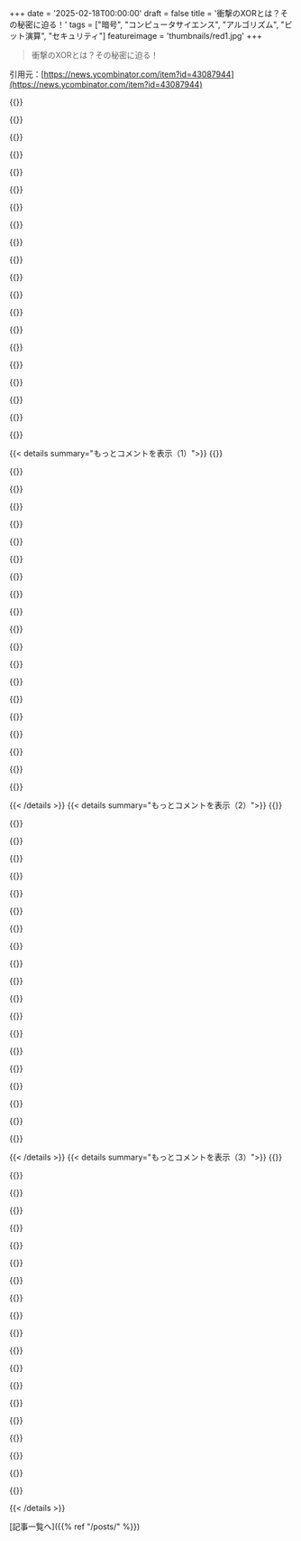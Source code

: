 +++
date = '2025-02-18T00:00:00'
draft = false
title = '衝撃のXORとは？その秘密に迫る！'
tags = ["暗号", "コンピュータサイエンス", "アルゴリズム", "ビット演算", "セキュリティ"]
featureimage = 'thumbnails/red1.jpg'
+++

> 衝撃のXORとは？その秘密に迫る！

引用元：[https://news.ycombinator.com/item?id=43087944](https://news.ycombinator.com/item?id=43087944)

{{<matomeQuote body="俺のお気に入りのカーストなXORトリック、XORダブルリンクリストってのがあるんだ。各ノードが次と前のポインタを別々に持つ代わりに、2つのXORの単一ポインタを格納するんだ。イレギュラーなポインタだけど、イテレーションのときは前のノードのポインタと組み合わせたポインタをXORして次のノードのポインタを取得するのさ。これで双方向に走査できる。ちょっとアブノーマルかもね。" userName="an_ko" createdAt="2025-02-18T22:32:47" color="#785bff">}}

{{<matomeQuote body="これの欠点は、スムーズにアイテムを削除できる能力が失われることかな。ダブルリンクリストを使う理由はそれが多いから。あと、XORリンクリストをCで書くのは超面倒で、標準は同じポインタが同じ整数にキャストされることを保証してないから、uintptr_tにして、実質的に整然とした整数表現を維持しないといけない。" userName="mananaysiempre" createdAt="2025-02-19T02:47:04" color="#38d3d3">}}

{{<matomeQuote body="＞標準は同じポインタが同じ整数にキャストされることを保証しない。ポインタのサイズが整数のサイズと同じである保証もないよね。古いPowerPCではそうだった記憶がある。今はx86-64やAarch64が主流で、32ビットもまともで、以前の面白いワードサイズの機械はほとんど忘れ去られた。C標準は基本データ型のサイズに柔軟性を持たせるためのもので、標準が型間の関係だけを定義しているんだ。固定幅タイプがC99で標準化されるのに時間がかかったのは意外だね。" userName="AceJohnny2" createdAt="2025-02-19T08:09:22" color="#ff5c5c">}}

{{<matomeQuote body="俺が言いたかったのは、一般的な整数のことで、例えばpとqが（たとえば）voidポインタでp == qなら、(uintptr_t)p == (uintptr_t)qになる保証はないってこと。NULLに対しても同様。ポインタが同じメモリ位置を指している複数の方法が存在する場合があるってことだ。XORリンクリスト操作はこう書くべきなんだ。<br>struct node { uintptr_t link; };<br>void prepend(uintptr_t head, struct node *n) {...}なんで、例えばheadをstruct entry *にできないんだ。uintptr_tとして公開する必要があるんだ。" userName="mananaysiempre" createdAt="2025-02-19T13:12:36" color="#785bff">}}

{{<matomeQuote body="へぇ、そういうことか。このリストが崩壊する可能性があるのは、ポインタが正確に先頭か末尾を指していても、XORに使うビット表現が違うと問題が起こるんだ。実際にこの現象を見たことがある？" userName="jasonthorsness" createdAt="2025-02-19T19:49:09" color="">}}

{{<matomeQuote body="この問題が実際に破損を引き起こすかどうか確かではないけど、同じポインタが異なる整数に変換されるのは確かだよ。サンプルコードも見る？" userName="mananaysiempre" createdAt="2025-02-19T21:02:15" color="#45d325">}}

{{<matomeQuote body="現代の64ビットマシンでは、sizeof(int) != sizeof(int*)ってのはかなり真実だね。でも、sizeof(uint64_t)やsizeof(long)が等しいという前提で動いてるコードが多いかも。" userName="tomsmeding" createdAt="2025-02-19T08:29:21" color="">}}

{{<matomeQuote body="そうだね、もし前のポインタのペアを保持し続ければ、効率的な削除や挿入が復活するよ。隣接ポインタペアをWidePointer型としてカプセル化して、内部で動作させることもできるし。これで少し遅くなるかもしれないけど、スペースの節約になるし、他の操作が速くなる場合もあるかも。" userName="akoboldfrying" createdAt="2025-02-19T15:13:45" color="#785bff">}}

{{<matomeQuote body="ストレージをもっと減らせるかも。64ビットプロセッサを考えると、32ビットのアドレス空間で大抵のアプリに十分かもしれない。16ビットの近接ポインタとかも考えられるよ。データ指向デザインがうまく行くかもね。" userName="giovannibonetti" createdAt="2025-02-18T23:14:24" color="">}}

{{<matomeQuote body="＞64ビットプロセッサで、32ビットのアドレス空間が充分ってのは、Java仮想マシンが64ビットプラットフォーム上で使ってる32ビットの「圧縮オブジェクトポインタ」と関係があるね。8バイトアラインされているけど、32 GiBのメモリにアクセスできるんだ。" userName="nayuki" createdAt="2025-02-19T06:06:24" color="#38d3d3">}}

{{<matomeQuote body="冗談言ってるのはわかるけど、ポインタとインデックスを混同するのはちょっと危険だね。16ビットのインデックスは全然問題ないけど、16ビットのポインタはかなりやばいよ。それに、32ビットのポインタは状況によってはいい最適化になる。Javaだと、オブジェクトのアライメント次第だけど、32GBや64GBを超えない限りは32ビットポインタを使うとメモリをかなり節約できる。" userName="Dylan16807" createdAt="2025-02-19T03:39:53" color="#ff5c5c">}}

{{<matomeQuote body="16ビットの相対ポインタは、16ビットのインデックスと同じくらい役に立たないか、ひどいかのどちらかだね。" userName="eru" createdAt="2025-02-19T11:54:24" color="">}}

{{<matomeQuote body="範囲が限られた相対ポインタってあんまり良くないもので、基準がもう隣にないことも簡単に起きる。64k要素の制限があるよりもずっと厄介なことが多いんだ。" userName="Dylan16807" createdAt="2025-02-19T17:39:12" color="">}}

{{<matomeQuote body="Rustの借用チェッカーみたいなのがあれば、参照やポインタがちゃんと生存するべき期間だけ存在するようにしてくれるよ。" userName="eru" createdAt="2025-02-21T05:58:43" color="">}}

{{<matomeQuote body="つまり、”地雷”っていうのはデータが近くにないから使いにくい状況のことだよ。最初に書いたときは正しいかもしれないけど、ちょっとしたアップデートでそれが変わることもある。借用チェッカーがそんな状況にはあまり役に立たないと思うな。" userName="Dylan16807" createdAt="2025-02-21T19:51:51" color="">}}

{{<matomeQuote body="そうだね、柔軟性は失われる。それがパフォーマンス向上の代償だよ。" userName="eru" createdAt="2025-02-21T22:58:41" color="">}}

{{<matomeQuote body="こう考えてみて：16ビットのインデックスは滅多に価値がない。16ビットのポインタは、トラブルが10倍で状況が広がるのは20％だけ。それだけの価値はないと思うな。そんなに似たようなものじゃないよ。" userName="Dylan16807" createdAt="2025-02-22T05:02:17" color="#785bff">}}

{{<matomeQuote body="相対ポインタとインデックスはほぼ同じだよ。違うのは使いやすさ。大抵はどちらも役立たないと思う。" userName="eru" createdAt="2025-02-22T05:04:25" color="">}}

{{<matomeQuote body="インデックスは同じメモリ割り当てに含まれるから、大きな違いがある。配列のサイズに制限をかけているだけで、メモリ割り当てが複雑にならないんだ。もし大きいのが必要なら、いてもたってもいられないってわかるからね。小さなポインタサポートや整数をポインタに変換するサポートも言語に必要ないし。" userName="Dylan16807" createdAt="2025-02-22T05:12:11" color="#785bff">}}

{{<matomeQuote body="要するに、ポインタを使う代わりにインデックスを使ってるんだね。インデックスにはメリットがあって、もっとコンパクトで位置に依存しない。でも、ベースポインタが必要で、計算も少し増える。自分のアロケータが必要になるし、普通のヒープアロケータはオブジェクトへの任意のポインタを渡しちゃうから。" userName="GuB-42" createdAt="2025-02-19T13:25:04" color="">}}

{{< details summary="もっとコメントを表示（1）">}}
{{<matomeQuote body="ポートスキャンの効率的なデータ分析を考えてるんだけど、32個のポートの状態をビットフィールドで管理するってアイデアが面白いよね。IPv4アドレスを使って、ビットシフトで状態を挿入したりチェックしたりできるから、かなり速いしメモリも節約できる。全体のIPv4スペースで16GiBのメモリを使うところも魅力的。" userName="wfn" createdAt="2025-02-19T03:33:43" color="#ff5733">}}

{{<matomeQuote body="確かに25個の512MB配列に分けた方が良いかもね！それで分析しやすくなりそう。アドレス数も224<<24にするともっといいかも。" userName="Dylan16807" createdAt="2025-02-19T03:49:21" color="">}}

{{<matomeQuote body="＞25個の512MB配列になるって？<br>それは指摘に同意するよ、言葉遣いを誤ってたみたい。基本的な考え方をいじるのは面白いし、IPv4スペースをメモリにマッピングするのが楽しい。ただ、実際に使えるアドレスは少ないから、少ない計算で翻訳できるように工夫するつもり！" userName="wfn" createdAt="2025-02-19T16:34:49" color="#ff5733">}}

{{<matomeQuote body="8086が64本のアドレスピン持ってるの？それとも冗談だった？" userName="kjs3" createdAt="2025-02-19T02:30:59" color="">}}

{{<matomeQuote body="これやるとガーベジコレクタに嫌われるかも。データ構造がゴミって見なされるだろうね。" userName="ted_dunning" createdAt="2025-02-19T21:55:00" color="">}}

{{<matomeQuote body="なんでそんなトリックを使う必要があるの？" userName="DeathArrow" createdAt="2025-02-19T09:16:13" color="">}}

{{<matomeQuote body="リンクリストのストレージオーバーヘッドを減らすためさ。64ビットシステムだと要素ごとに8バイト節約できるんだ。" userName="ben-schaaf" createdAt="2025-02-19T09:24:12" color="">}}

{{<matomeQuote body="＞次ポインタと前ポインタをそれぞれ別で持つ代わりに、それをXORで一緒にするって？<br>真似っこみたいだけど、実際にポインタの違いを使うのともあまり変わらないんじゃない？" userName="lmm" createdAt="2025-02-19T01:53:31" color="">}}

{{<matomeQuote body="そうだけど、TFAでも述べられている通り、違いを保存するには追加のビットが必要なんだ。XORなら元のポインタのサイズと同じだから、扱いやすい。確かに、ポインタの差分だけで双方向のリンクリストを作るのはちょっと違法感あるよね。" userName="timerol" createdAt="2025-02-19T02:36:26" color="#45d325">}}

{{<matomeQuote body="＞前後のポインタの違いを保存するには追加のビットが必要って？<br>そんなことはないよ。ラップアラウンドを自然に起こさせれば問題ない。必要なのは関数だけだよ。" userName="mananaysiempre" createdAt="2025-02-19T02:55:45" color="">}}

{{<matomeQuote body="いやいや、32ビットポインタの前提で、通常の符号なし算術で足し算や引き算をするから、モジュロ２^32になるよ。要するに、足し算や引き算、XORがすべて逆操作できるのと同じトリックが使えるってこと。XORで数値を操作するのが面白いのは、その操作が自分自身の逆になるところだよ。" userName="atq2119" createdAt="2025-02-19T02:55:01" color="#ff5733">}}

{{<matomeQuote body="XORと差分の大きな違いは、XORの対称性のおかげで、リストを前後に歩くのに同じコードが使えることだね。" userName="Findecanor" createdAt="2025-02-19T07:42:53" color="">}}

{{<matomeQuote body="「640Kで十分」って時代のトリックを思い出すなぁ。今は制約の厳しいデバイス向けに取っておく方がいいと思う。" userName="esafak" createdAt="2025-02-19T00:58:03" color="">}}

{{<matomeQuote body="忘れちゃだめ！これは3次独立の線形ハッシュ関数なんだ。確率的にほぼ均一なサンプリングや論理関数の解のカウントに使えるって超便利だよ。解の空間を毎回半分にするから、例えば10個の解が必要になるまで加算を続けていくと、10に２^kを掛けるだけ！スゴくない？" userName="zero_k" createdAt="2025-02-18T19:26:16" color="#ff5c5c">}}

{{<matomeQuote body="これはXORの最もセクシーな使い方だよ！" userName="wfn" createdAt="2025-02-19T03:35:49" color="#45d325">}}

{{<matomeQuote body="XORに関するお気に入りの話は、Bryan CantrillがSunでの経験を語ったことだよ。彼が同僚とCのXORがない理由を話していたら、理由を確認するためにDennis Ritchieにメールを出すことになったんだ。そのやり取りがおかしくて印象に残っている！" userName="jjice" createdAt="2025-02-18T21:18:46" color="">}}

{{<matomeQuote body="DMRは本当に親切で助けてくれた人だな。80年代中頃にUnixの最初の他のポートについてメール送った時、数週間後にインストラクションセットのマニュアルが送られてきた。今でも持ってるよ。" userName="kjs3" createdAt="2025-02-19T02:49:55" color="">}}

{{<matomeQuote body="Cには論理的なXORがあって、それは’!=’演算子だよ。他の論理演算子とは違って、引数を単一の真理値に正規化する必要があるんだ。Cの真理値への変換演算子’!!’と組み合わせて、うまく使えるよ。" userName="wat10000" createdAt="2025-02-18T21:30:49" color="#ff5c5c">}}

{{<matomeQuote body="プログラミング20年やってて、仕事の面接でテストに失敗したことがある。" userName="Findecanor" createdAt="2025-02-19T07:57:42" color="">}}

{{<matomeQuote body="二重否定はいらないよ：！foo != !bar。" userName="gblargg" createdAt="2025-02-19T11:52:44" color="">}}


{{< /details >}}
{{< details summary="もっとコメントを表示（2）">}}
{{<matomeQuote body="そうだけど、こういう変な書き方を使うと人を混乱させるかもね。" userName="wat10000" createdAt="2025-02-19T13:47:19" color="">}}

{{<matomeQuote body="それはビット単位のxorだよ。" userName="8n4vidtmkvmk" createdAt="2025-02-19T03:09:48" color="">}}

{{<matomeQuote body="それはビット単位のもので、論理的なものじゃないよ。" userName="201984" createdAt="2025-02-19T03:05:20" color="">}}

{{<matomeQuote body="Faulknerはショートサーキットできないからだって言ったけど、これの何が問題になるのか分からないな。詳しく教えて。" userName="penguin_booze" createdAt="2025-02-19T07:13:52" color="">}}

{{<matomeQuote body="論理専用の排他的OR演算子を追加する利点はないよ、||や&&とは違って。" userName="gblargg" createdAt="2025-02-19T11:54:18" color="">}}

{{<matomeQuote body="トピックは37:18から始まるよ。" userName="snvsn" createdAt="2025-02-18T22:24:18" color="">}}

{{<matomeQuote body="”Cについて、論理的なXORがないことを同僚と話してた。”Cは40年以上前からビット単位のXOR’^’を持ってるよ。" userName="SteveDavis88" createdAt="2025-02-18T21:52:49" color="#ff5733">}}

{{<matomeQuote body="すごい。車の絵文字を0x20でXORすると”歩行者禁止”の絵文字になるって。意図的かどうか分かる人いる？" userName="ipython" createdAt="2025-02-18T19:09:28" color="#ff5733">}}

{{<matomeQuote body="HNの絵文字取り除き機能を満たすために：<br> >>> from unicodedata import lookup, name<br> >>> name(chr(ord(lookup('AUTOMOBILE')) ^ 0x20))<br> ’NO PEDESTRIANS’" userName="mananaysiempre" createdAt="2025-02-18T19:30:33" color="">}}

{{<matomeQuote body="車の小文字って言ったら、ゴーカートかな。" userName="IncreasePosts" createdAt="2025-02-18T21:22:40" color="">}}

{{<matomeQuote body="🎉 → 🎩<br>🚀 → 🏔️" userName="rzzzt" createdAt="2025-02-18T20:07:04" color="">}}

{{<matomeQuote body="XORの例えとして、家の階段のライトがわかりやすい。下のスイッチを入れたら点灯、上で入れたら消灯。でもどっちかがオフだと点灯。" userName="grahamlee" createdAt="2025-02-19T09:56:21" color="#ff5733">}}

{{<matomeQuote body="オフィスの電気工事が違ってるのかも。部屋にスイッチ2つあるけど、ANDゲートみたいになってるよ。リビングは間違いなくXORだな。" userName="jihadjihad" createdAt="2025-02-19T13:38:59" color="">}}

{{<matomeQuote body="XORのスイッチってトリックだね。知っててもなかなか理解できない。叔父が工事したとき、逆にスイッチをつけてたのを思い出した。正しくつけないとANDスイッチになるよ。" userName="mdnahas" createdAt="2025-02-20T11:46:46" color="#ff33a1">}}

{{<matomeQuote body="XORって名称が嫌い。ほとんどの場合、パリティのことを指してるから。2つの時だけ一緒だけど、3つ以上はパリティだからね。" userName="adrian_b" createdAt="2025-02-19T11:13:17" color="">}}

{{<matomeQuote body="IEC 60617では、XORゲートは=1とパリティゲートは2k + 1ってちゃんと区別されてるんだ。だけど、設計ソフトでは時々期待外れがあるよ。" userName="danbruc" createdAt="2025-02-19T11:56:11" color="">}}

{{<matomeQuote body="数学における「exclusive or」は重要で、独自の記号もあるんだ。" userName="Tainnor" createdAt="2025-02-19T11:44:26" color="">}}

{{<matomeQuote body="＞「3つ以上の入力の時、exclusive orは1つの入力だけが1の時のみ値が1になる」<br>引用してほしい。" userName="JohnKemeny" createdAt="2025-02-19T12:20:43" color="">}}

{{<matomeQuote body="過去の論理学や文法のテキストを探せば、'or'の使い方についての意味が議論されている部分がいくらでもある。でも、引用はいらない。英語のコンテキストで十分。" userName="adrian_b" createdAt="2025-02-19T13:16:17" color="">}}

{{<matomeQuote body="数学は英語じゃないんだよ。整数の環を指にはめてるわけじゃないし、実数のフィールドでサッカーもできない。XORが何を意味してるのか混乱しているフリをしているのは君だけだね。意味はそのままなんだから、こんな意味論の議論が君にとって何の役に立つの？" userName="Tainnor" createdAt="2025-02-20T12:38:58" color="#ff5c5c">}}


{{< /details >}}
{{< details summary="もっとコメントを表示（3）">}}
{{<matomeQuote body="この解釈はエッセイ内で触れられてるよ。" userName="timdiggerm" createdAt="2025-02-19T14:59:16" color="">}}

{{<matomeQuote body="Kademlia分散ハッシュテーブルに関する話だね。各ノードが[0, 2^m)の範囲でランダムなビットを持って距離をXORで定義する。XからYに情報を速く取得する分散アルゴリズムを探してる。最初のノードXから目標のノードkを見つけるための視覚的な解釈が好きなんだ。Xの距離木を葉インデックス0, 1, 2…で作り、各ノードにX^葉インデックスのラベルを付ける。特定のラベルからの距離を示すんだ。" userName="sigbottle" createdAt="2025-02-18T23:14:27" color="#ff5c5c">}}

{{<matomeQuote body="自分が知っているのは、これはSimon TathamのPortable Puzzle Collectionの作者と同じ人なんだ。オフラインで暇なときにぜひ遊んでみてほしい。" userName="OuterVale" createdAt="2025-02-19T00:47:33" color="">}}

{{<matomeQuote body="そしてPuTTYを書いたのも同じSimon Tathamだよ。" userName="eminence32" createdAt="2025-02-19T01:04:15" color="">}}

{{<matomeQuote body="一番のポイントは、マインスイーパのアルゴリズムが、猜測の必要がないゲームを作っていることなんだよ。" userName="dlcarrier" createdAt="2025-02-19T08:44:47" color="">}}

{{<matomeQuote body="最近、カスタムの最適化ソルバー（例えばIsing Machines）がXOR問題でベンチマークを取ってるんだ。ガウス消去で多項式時間で解けるのに、ソルバーは指数関数的なスケーリングを示す。ただのパフォーマンスを測る良い方法だよ。McElieceシステムに関する実装も面白い。" userName="inasio" createdAt="2025-02-18T22:00:57" color="#ff5c5c">}}

{{<matomeQuote body="TI-83でZ80アセンブリを学んでたとき、機械語の1バイトが重要だったんだ。aをゼロにするために、’XOR a’を使ってた。これは1バイトの命令だけど、'LD a, 0'は2バイトも必要なんだよ。" userName="acjohnson55" createdAt="2025-02-19T12:52:31" color="">}}

{{<matomeQuote body="XORスワップの部分を修正するために著者にメールを送ったことがある。ある時、スワップの実装を‘XOR swap’に置き換えたけど、プログラムが壊れたんだ。要するに、同じ場所の値を入れ替えるとバグが出たってこと。" userName="mdnahas" createdAt="2025-02-20T11:37:41" color="">}}

{{<matomeQuote body="XORはLEETのFizzBuzz回答の一つでも使われているよ。" userName="niccl" createdAt="2025-02-18T20:07:01" color="">}}

{{<matomeQuote body="バイナリの量子化ベクトルでは、類似度は単にXORのポップカウントをビット数で割ることで計算できるんだよね。それをコサイン類似度や距離に変換する方法もあるよ。" userName="antirez" createdAt="2025-02-18T22:44:17" color="#45d325">}}

{{<matomeQuote body="XORで描画するのは前の状態を簡単に復元できるからだけじゃないんだ。黒白のディスプレイで矩形をドラッグしてると、填充された部分の上を移動すると見えなくなっちゃう。それがXORなら填充された部分が反転するから、矩形の全体がいつでも見えるんだ。ただし、静的なノイズが表示されてると無理だけどね。" userName="sfink" createdAt="2025-02-19T18:34:44" color="#ff5c5c">}}

{{<matomeQuote body="エルミタージュでは、先行技術があったにもかかわらずXORを使った描画に特許を取得した会社があったんだ。その特許でコモドールを訴えることに成功したんだって。この訴訟のコストがコモドールの崩壊に寄与したとも言われているよ。" userName="Findecanor" createdAt="2025-02-19T12:44:08" color="">}}

{{<matomeQuote body="効率的なアルゴリズムが知りたいな。整数のN x N配列を生成するのに、各エントリーはその列の上や行の左に出ていない最小の整数にする方法は？このスレッドに投稿するのはネタバレかも。" userName="nicknash" createdAt="2025-02-19T05:50:14" color="">}}

{{<matomeQuote body="“xor”って聞くだけで90年代のウイルスが自分自身をXOR操作で暗号化したり隠したりしてた頃を思い出すよ。アセンブリコードでレジスタをゼロにすることとか、懐かしい気持ちになるな。" userName="wvh" createdAt="2025-02-19T12:44:50" color="#785bff">}}

{{<matomeQuote body="XORはCliffordとCayley-Dickson代数の基本的な要素ごとの乗算なんだ。ただそれらがどう異なるか、各々の特性を持つには符号計算に全てがあるんだよ。" userName="aap_" createdAt="2025-02-19T12:52:34" color="">}}

{{<matomeQuote body="俺はXORをヘテロオペレーターとして覚えてるな。" userName="iamleppert" createdAt="2025-02-19T14:56:06" color="">}}

{{<matomeQuote body="8ビットコンピュータ（Z80や8086など）では、XOR REG,REGの方がREG←0の操作よりも速いことが多かったんだよ。" userName="daitangio" createdAt="2025-02-19T16:22:48" color="#38d3d3">}}

{{<matomeQuote body="日常生活では「または」というと、たいていXORを指すことが多いよね？" userName="dominicrose" createdAt="2025-02-19T10:10:10" color="">}}

{{<matomeQuote body="だから、あいまいさを避けるために“and/or”って表現がよく使われるんだよ。" userName="tsm" createdAt="2025-02-19T10:23:39" color="">}}

{{<matomeQuote body="データエンジニアとして、最近では二つのデータベース間のSQL方言の違いや、トランザクション分離の問題で行が抜けることがあるんだよね。<br>＞これらの二つのデータベースには異なるSQLダイアレクトがある。<br>それに、データをXORして比較する方法を考えてるんだ。整列を気にせずにデータが同じかどうか比べられる方法を見つけられたらいいな。<br>要するに、Datafoldのdatadiffみたいに、オンプレミスでも動くツールが欲しい。まだ試している最中だけど、整数をXORして何か有用なものが得られる気がする。" userName="NortySpock" createdAt="2025-02-19T00:43:27" color="#ff33a1">}}


{{< /details >}}


[記事一覧へ]({{% ref "/posts/" %}})
